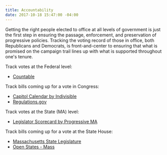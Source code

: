 ```yaml
---
title: Accountability
date: 2017-10-18 15:47:00 -04:00
---
```


Getting the right people elected to office at all levels of government is just the first step in ensuring the passage, enforcement, and preservation of progressive policies. Tracking the voting record of those in office, both Republicans and Democrats, is front-and-center to ensuring that what is promised on the campaign trail lines up with what is supported throughout one's tenure. 

Track votes at the Federal level:
* [Countable](https://www.countable.us/)

Track bills coming up for a vote in Congress:
* [Capitol Calendar by Indivisible](http://www.indivisible.org/resources/online/capitol-calendar/)
* [Regulations.gov](https://www.regulations.gov/)


Track votes at the State (MA) level:
* [Legislator Scorecard by Progressive MA](https://scorecard.progressivemass.com/all-legislators)

Track bills coming up for a vote at the State House:
* [Massachusetts State Legislature](https://malegislature.gov/Bills/)
* [Open States - Mass](https://openstates.org/ma/)